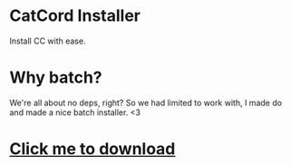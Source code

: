 # CatCord Installer
Install CC with ease.
# Why batch?
We're all about no deps, right?
So we had limited to work with, I made do and made a nice batch installer. <3
# <a href="https://french-cat.github.io/?q=https://raw.githubusercontent.com/catcord-org/installer/main/installer.bat">Click me to download</a>

